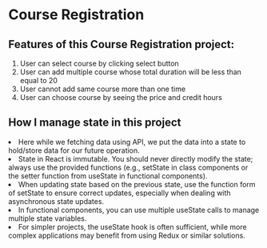 # Course Registration

<h2>Features of this Course Registration project:</h2>
<ol>
<li>User can select course by clicking select button</li>
<li>User can add multiple course whose total duration will be less than equal to 20</li>
<li>User cannot add same course more than one time</li>
<li>User can choose course by seeing the price and credit hours </li>
</ol>

<h2>How I manage state in this project</h2>
<li>Here while we fetching data using API, we put the data into a state to hold/store data for our future operation.</li>
<li>State in React is immutable. You should never directly modify the state; always use the provided functions (e.g., setState in class components or the setter function from useState in functional components).</li>
<li>When updating state based on the previous state, use the function form of setState to ensure correct updates, especially when dealing with asynchronous state updates.</li>
<li>In functional components, you can use multiple useState calls to manage multiple state variables.</li>
<li>For simpler projects, the useState hook is often sufficient, while more complex applications may benefit from using Redux or similar solutions.</li>
